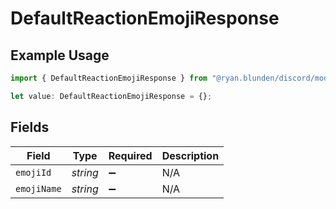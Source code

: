 # DefaultReactionEmojiResponse

## Example Usage

```typescript
import { DefaultReactionEmojiResponse } from "@ryan.blunden/discord/models/components";

let value: DefaultReactionEmojiResponse = {};
```

## Fields

| Field              | Type               | Required           | Description        |
| ------------------ | ------------------ | ------------------ | ------------------ |
| `emojiId`          | *string*           | :heavy_minus_sign: | N/A                |
| `emojiName`        | *string*           | :heavy_minus_sign: | N/A                |